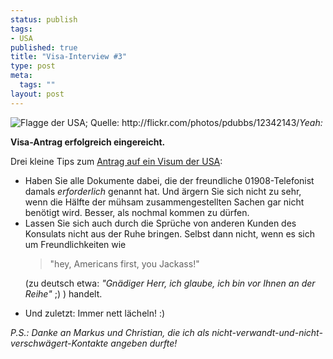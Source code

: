 ```yaml
--- 
status: publish
tags: 
- USA
published: true
title: "Visa-Interview #3"
type: post
meta: 
  tags: ""
layout: post
---
```

<img src="http://photos7.flickr.com/12342143_1b7859d218_t.jpg" alt="Flagge der USA; Quelle: http://flickr.com/photos/pdubbs/12342143/" class="alignright" /><em>Yeah:</em>

<strong>Visa-Antrag erfolgreich eingereicht.</strong>

Drei kleine Tips zum <a href="http://fredericiana.de/archives/2005/05/25/visa-interview-2/">Antrag auf ein Visum der USA</a>:

<ul>
	<li>Haben Sie alle Dokumente dabei, die der freundliche 01908-Telefonist damals <em>erforderlich</em> genannt hat. Und ärgern Sie sich nicht zu sehr, wenn die Hälfte der mühsam zusammengestellten Sachen gar nicht benötigt wird. Besser, als nochmal kommen zu dürfen.</li>
	<li>Lassen Sie sich auch durch die Sprüche von anderen Kunden des Konsulats nicht aus der Ruhe bringen. Selbst dann nicht, wenn es sich um Freundlichkeiten wie

<blockquote>"hey, Americans first, you Jackass!"</blockquote>

(zu deutsch etwa: <em>"Gnädiger Herr, ich glaube, ich bin vor Ihnen an der Reihe"</em> ;) ) handelt.</li>
	<li>Und zuletzt: Immer nett lächeln! :)</li>
</ul>

<em>P.S.: Danke an Markus und Christian, die ich als nicht-verwandt-und-nicht-verschwägert-Kontakte angeben durfte!</em>
